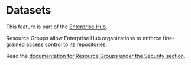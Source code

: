 # Datasets

<Tip warning={true}>
This feature is part of the <a href="https://huggingface.co/enterprise" target="_blank">Enterprise Hub</a>.
</Tip>

Resource Groups allow Enterprise Hub organizations to enforce fine-grained access control to its repositories.

Read the [documentation for Resource Groups under the Security section](./security-resource-groups).
